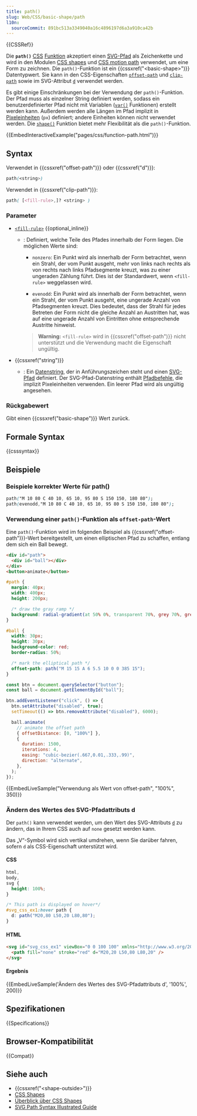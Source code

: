 ```yaml
---
title: path()
slug: Web/CSS/basic-shape/path
l10n:
  sourceCommit: 891bc513a3349040a16c4896197d6a3a910ca42b
---
```


{{CSSRef}}

Die **`path()`** [CSS](/de/docs/Web/CSS) [Funktion](/de/docs/Web/CSS/CSS_Values_and_Units/CSS_Value_Functions) akzeptiert einen [SVG-Pfad](/de/docs/Web/SVG/Element/path) als Zeichenkette und wird in den Modulen [CSS shapes](/de/docs/Web/CSS/CSS_shapes) und [CSS motion path](/de/docs/Web/CSS/CSS_motion_path) verwendet, um eine Form zu zeichnen. Die `path()`-Funktion ist ein {{cssxref("&lt;basic-shape&gt;")}} Datentypwert. Sie kann in den CSS-Eigenschaften [`offset-path`](/de/docs/Web/CSS/offset-path) und [`clip-path`](/de/docs/Web/CSS/clip-path) sowie im SVG-Attribut [`d`](/de/docs/Web/SVG/Attribute/d) verwendet werden.

Es gibt einige Einschränkungen bei der Verwendung der `path()`-Funktion. Der Pfad muss als einzelner String definiert werden, sodass ein benutzerdefinierter Pfad nicht mit Variablen ([`var()`](/de/docs/Web/CSS/var) Funktionen) erstellt werden kann. Außerdem werden alle Längen im Pfad implizit in [Pixeleinheiten](/de/docs/Web/CSS/CSS_Values_and_Units/Numeric_data_types#absolute_length_units) (`px`) definiert; andere Einheiten können nicht verwendet werden. Die [`shape()`](/de/docs/Web/CSS/basic-shape/shape) Funktion bietet mehr Flexibilität als die `path()`-Funktion.

{{EmbedInteractiveExample("pages/css/function-path.html")}}

## Syntax

Verwendet in {{cssxref("offset-path")}} oder {{cssxref("d")}}:

```css
path(<string>)
```

Verwendet in {{cssxref("clip-path")}}:

```css
path( [<fill-rule>,]? <string> )
```

### Parameter

- [`<fill-rule>`](/de/docs/Web/SVG/Attribute/fill-rule) {{optional_inline}}

  - : Definiert, welche Teile des Pfades innerhalb der Form liegen. Die möglichen Werte sind:

    - `nonzero`: Ein Punkt wird als innerhalb der Form betrachtet, wenn ein Strahl, der vom Punkt ausgeht, mehr von links nach rechts als von rechts nach links Pfadsegmente kreuzt, was zu einer ungeraden Zählung führt. Dies ist der Standardwert, wenn `<fill-rule>` weggelassen wird.

    - `evenodd`: Ein Punkt wird als innerhalb der Form betrachtet, wenn ein Strahl, der vom Punkt ausgeht, eine ungerade Anzahl von Pfadsegmenten kreuzt. Dies bedeutet, dass der Strahl für jedes Betreten der Form nicht die gleiche Anzahl an Austritten hat, was auf eine ungerade Anzahl von Eintritten ohne entsprechende Austritte hinweist.

    > **Warning:** `<fill-rule>` wird in {{cssxref("offset-path")}} nicht unterstützt und die Verwendung macht die Eigenschaft ungültig.

- {{cssxref("string")}}
  - : Ein [Datenstring](/de/docs/Web/SVG/Attribute/d), der in Anführungszeichen steht und einen [SVG-Pfad](/de/docs/Web/SVG/Element/path) definiert. Der SVG-Pfad-Datenstring enthält [Pfadbefehle](/de/docs/Web/SVG/Attribute/d#path_commands), die implizit Pixeleinheiten verwenden. Ein leerer Pfad wird als ungültig angesehen.

### Rückgabewert

Gibt einen {{cssxref("basic-shape")}} Wert zurück.

## Formale Syntax

{{csssyntax}}

## Beispiele

### Beispiele korrekter Werte für path()

```css
path("M 10 80 C 40 10, 65 10, 95 80 S 150 150, 180 80");
path(evenodd,"M 10 80 C 40 10, 65 10, 95 80 S 150 150, 180 80");
```

### Verwendung einer `path()`-Funktion als `offset-path`-Wert

Eine `path()`-Funktion wird im folgenden Beispiel als {{cssxref("offset-path")}}-Wert bereitgestellt, um einen elliptischen Pfad zu schaffen, entlang dem sich ein Ball bewegt.

```html
<div id="path">
  <div id="ball"></div>
</div>
<button>animate</button>
```

```css
#path {
  margin: 40px;
  width: 400px;
  height: 200px;

  /* draw the gray ramp */
  background: radial-gradient(at 50% 0%, transparent 70%, grey 70%, grey 100%);
}

#ball {
  width: 30px;
  height: 30px;
  background-color: red;
  border-radius: 50%;

  /* mark the elliptical path */
  offset-path: path("M 15 15 A 6 5.5 10 0 0 385 15");
}
```

```js
const btn = document.querySelector("button");
const ball = document.getElementById("ball");

btn.addEventListener("click", () => {
  btn.setAttribute("disabled", true);
  setTimeout(() => btn.removeAttribute("disabled"), 6000);

  ball.animate(
    // animate the offset path
    { offsetDistance: [0, "100%"] },
    {
      duration: 1500,
      iterations: 4,
      easing: "cubic-bezier(.667,0.01,.333,.99)",
      direction: "alternate",
    },
  );
});
```

{{EmbedLiveSample("Verwendung als Wert von offset-path", "100%", 350)}}

### Ändern des Wertes des SVG-Pfadattributs d

Der `path()` kann verwendet werden, um den Wert des SVG-Attributs [`d`](/de/docs/Web/SVG/Attribute/d) zu ändern, das in Ihrem CSS auch auf `none` gesetzt werden kann.

Das „V“-Symbol wird sich vertikal umdrehen, wenn Sie darüber fahren, sofern `d` als CSS-Eigenschaft unterstützt wird.

#### CSS

```css
html,
body,
svg {
  height: 100%;
}

/* This path is displayed on hover*/
#svg_css_ex1:hover path {
  d: path("M20,80 L50,20 L80,80");
}
```

#### HTML

```html
<svg id="svg_css_ex1" viewBox="0 0 100 100" xmlns="http://www.w3.org/2000/svg">
  <path fill="none" stroke="red" d="M20,20 L50,80 L80,20" />
</svg>
```

#### Ergebnis

{{EmbedLiveSample('Ändern des Wertes des SVG-Pfadattributs d', '100%', 200)}}

## Spezifikationen

{{Specifications}}

## Browser-Kompatibilität

{{Compat}}

## Siehe auch

- {{cssxref("&lt;shape-outside&gt;")}}
- [CSS Shapes](/de/docs/Web/CSS/CSS_shapes)
- [Überblick über CSS Shapes](/de/docs/Web/CSS/CSS_shapes/Overview_of_shapes)
- [SVG Path Syntax Illustrated Guide](https://css-tricks.com/svg-path-syntax-illustrated-guide/)
